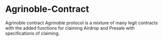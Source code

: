 # Agrinoble-Contract
Agrinoble contract Agrinoble protocol is a mixture of many legit contracts with the added functions for claiming Airdrop and Presale with specifications of claiming.
